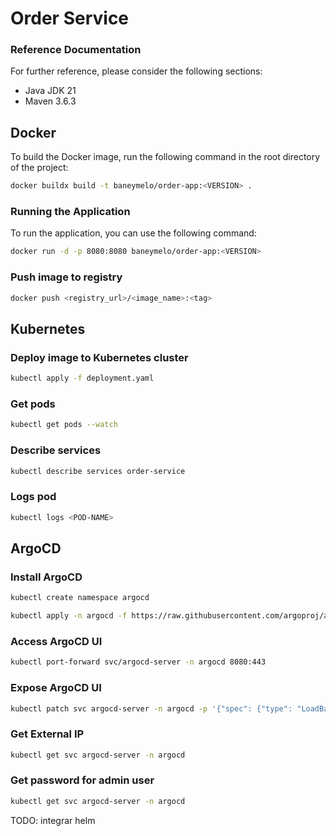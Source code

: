 # Order Service

### Reference Documentation
For further reference, please consider the following sections:

* Java JDK 21
* Maven 3.6.3

## Docker
To build the Docker image, run the following command in the root directory of the project:

```bash
docker buildx build -t baneymelo/order-app:<VERSION> .
```

### Running the Application
To run the application, you can use the following command:

```bash
docker run -d -p 8080:8080 baneymelo/order-app:<VERSION>
```
### Push image to registry
```bash
docker push <registry_url>/<image_name>:<tag>
````


## Kubernetes

### Deploy image to Kubernetes cluster

```bash
kubectl apply -f deployment.yaml
```

### Get pods 

```bash
kubectl get pods --watch
```

### Describe services

```bash
kubectl describe services order-service
```

### Logs pod

```bash
kubectl logs <POD-NAME>
```

## ArgoCD

### Install ArgoCD

```bash
kubectl create namespace argocd

kubectl apply -n argocd -f https://raw.githubusercontent.com/argoproj/argo-cd/stable/manifests/install.yaml
```
### Access ArgoCD UI

```bash
kubectl port-forward svc/argocd-server -n argocd 8080:443
```

### Expose ArgoCD UI

```bash
kubectl patch svc argocd-server -n argocd -p '{"spec": {"type": "LoadBalancer"}}'
```

### Get External IP
```bash
kubectl get svc argocd-server -n argocd
```

### Get password for admin user
```bash
kubectl get svc argocd-server -n argocd
```


TODO:
integrar helm